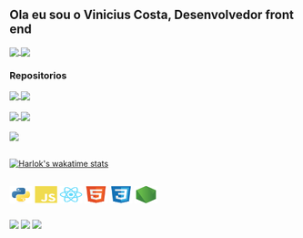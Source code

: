 ## Ola eu sou o Vinicius Costa, Desenvolvedor front end
<div style="display: inline_block">

<a href="https://github.com/ViniciusCosta126/github-readme-stats" >
  <img align="center" src="https://github-readme-stats.vercel.app/api?username=ViniciusCosta126&count_private=true&hide=stars&show_icons=true&theme=dark&cache_seconds=14400" />
</a>

<a href="https://github.com/ViniciusCosta126/github-readme-stats">
  <img align="center" src="https://github-readme-stats.vercel.app/api/top-langs/?username=ViniciusCosta126&layout=compact&hide=typescript,java,scss,sass,ruby,c%23,Objective-c,Objective-c%2B%2B,starlark&theme=dark&cache_seconds=14400" />
</a>
</div>


### Repositorios
<div>
<a href="https://github.com/ViniciusCosta126/medSearch">
  <img align="center" src="https://github-readme-stats.vercel.app/api/pin/?username=ViniciusCosta126&repo=medSearch&theme=dark&cache_seconds=14400" />
</a>
<a href="https://github.com/ViniciusCosta126/medicSearchRest">
  <img align="center" src="https://github-readme-stats.vercel.app/api/pin/?username=ViniciusCosta126&repo=medicSearchRest&theme=dark&cache_seconds=14400" />
</a>
<br/><br/>
<a href="https://github.com/ViniciusCosta126/gastos-django">
  <img align="center" src="https://github-readme-stats.vercel.app/api/pin/?username=ViniciusCosta126&repo=gastos-django&theme=dark&cache_seconds=14400" />
</a>
<a href="https://github.com/ViniciusCosta126/livraria-node">
  <img align="center" src="https://github-readme-stats.vercel.app/api/pin/?username=ViniciusCosta126&repo=livraria-node&theme=dark&cache_seconds=14400" />
</a>
<br/><br/>
<a href="https://github.com/ViniciusCosta126/escola-api">
  <img align="center" src="https://github-readme-stats.vercel.app/api/pin/?username=ViniciusCosta126&repo=escola-api&theme=dark&cache_seconds=14400" />
</a>
<br/><br/>
</div>

[![Harlok's wakatime stats](https://github-readme-stats.vercel.app/api/wakatime?username=ViniciusCosta126&cache_seconds=14400)](https://github.com/ViniciusCosta126/github-readme-stats)
<br/>
<div style="display: inline_block"><br>
  <img align="center" alt="Vini-Python" height="30" width="40" src="https://raw.githubusercontent.com/devicons/devicon/master/icons/python/python-original.svg">
  <img align="center" alt="Vini-Js" height="30" width="40" src="https://raw.githubusercontent.com/devicons/devicon/master/icons/javascript/javascript-plain.svg">
  <img align="center" alt="Vini-React" height="30" width="40" src="https://raw.githubusercontent.com/devicons/devicon/master/icons/react/react-original.svg">
  <img align="center" alt="Vini-HTML" height="30" width="40" src="https://raw.githubusercontent.com/devicons/devicon/master/icons/html5/html5-original.svg">
  <img align="center" alt="Vini-CSS" height="30" width="40" src="https://raw.githubusercontent.com/devicons/devicon/master/icons/css3/css3-original.svg">
  <img align="center" alt="Vini-CSS" height="30" width="40" src="https://raw.githubusercontent.com/devicons/devicon/master/icons/nodejs/nodejs-original.svg">
</div>
  
  ##
 
<div> 
  <a href="https://instagram.com/__viniciusc6" target="_blank"><img src="https://img.shields.io/badge/-Instagram-%23E4405F?style=for-the-badge&logo=instagram&logoColor=white" target="_blank"></a>
  <a href = "mailto:viniciuscosta126@gmail.com"><img src="https://img.shields.io/badge/-Gmail-%23333?style=for-the-badge&logo=gmail&logoColor=white" target="_blank"></a>
  <a href="https://www.linkedin.com/in/vinicius-costa-643810181" target="_blank"><img src="https://img.shields.io/badge/-LinkedIn-%230077B5?style=for-the-badge&logo=linkedin&logoColor=white" target="_blank"></a> 
</div>
